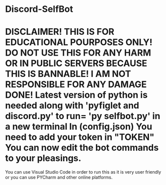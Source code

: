 # Discord-SelfBot
DISCLAIMER! THIS IS FOR EDUCATIONAL POURPOSES ONLY! DO NOT USE THIS FOR ANY HARM OR IN PUBLIC SERVERS BECAUSE THIS IS BANNABLE! I AM NOT RESPONSIBLE FOR ANY DAMAGE DONE!
Latest version of python is needed along with 'pyfiglet and discord.py'
to run= 'py selfbot.py' in a new terminal
In (config.json) You need to add your token in "TOKEN"
You can now edit the bot commands to your pleasings.
======================================================================================================================================================================================================================================================================================================================================================================
You can use Visual Studio Code in order to run this as it is very user friendly or you can use PYCharm and other online platforms.
